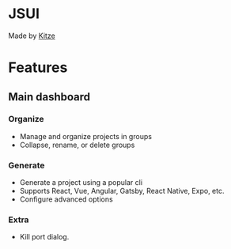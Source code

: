 # JSUI

Made by [Kitze](https://twitter.com/thekitze)

# Features

## Main dashboard

### Organize
- Manage and organize projects in groups
- Collapse, rename, or delete groups

### Generate 
- Generate a project using a popular cli
- Supports React, Vue, Angular, Gatsby, React Native, Expo, etc.
- Configure advanced options

### Extra

- Kill port dialog. 